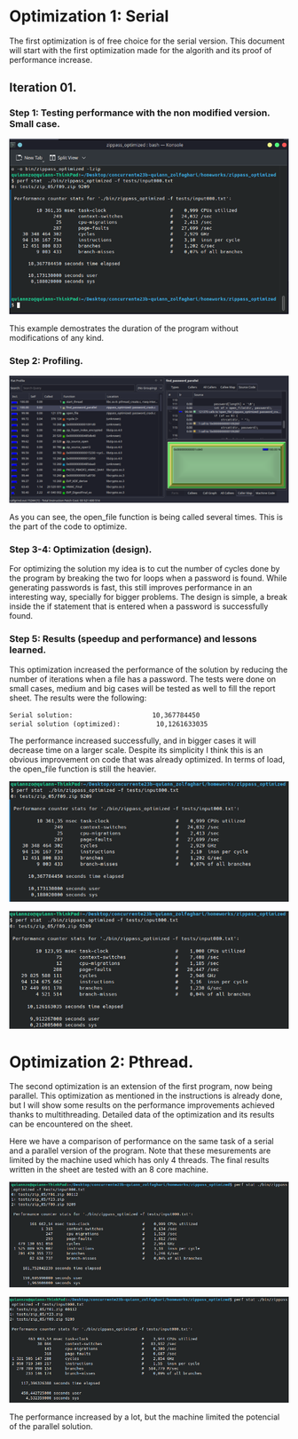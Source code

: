# Optimization 1: Serial

The first optimization is of free choice for the serial version. This document will start with the first optimization made for the algorith and its proof of performance increase.

## Iteration 01.

### Step 1: Testing performance with the non modified version. Small case.

![Alt text](perf_serial_01.png)

This example demostrates the duration of the program without modifications of any kind.

### Step 2: Profiling.

![Alt text](profiling_01-1.png)

As you can see, the open_file function is being called several times. This is the part of the code to optimize.

### Step 3-4: Optimization (design).

For optimizing the solution my idea is to cut the number of cycles done by the program by breaking the two for loops when a password is found. While generating passwords is fast, this still improves performance in an interesting way, specially for bigger problems. The design is simple, a break inside the if statement that is entered when a password is successfully found.

### Step 5: Results (speedup and performance) and lessons learned.

This optimization increased the performance of the solution by reducing the number of iterations when a file has a password. The tests were done on small cases, medium and big cases will be tested as well to fill the report sheet. The results were the following:

    Serial solution:                    10,367784450
    serial solution (optimized):         10,1261633035

The performance increased successfully, and in bigger cases it will decrease time on a larger scale. Despite its simplicity I think this is an obvious improvement on code that was already optimized. In terms of load, the open_file function is still the heavier.

![Alt text](perf_serial_01-2.png)

![Alt text](perf_serial_01_1.png)

# Optimization 2: Pthread.

The second optimization is an extension of the first program, now being parallel. This optimization as mentioned in the instructions is already done, but I will show some results on the performance improvements achieved thanks to multithreading. Detailed data of the optimization and its results can be encountered on the sheet.

Here we have a comparison of performance on the same task of a serial and a parallel version of the program. Note that these mesurements are limited by the machine used which has only 4 threads. The final results written in the sheet are tested with an 8 core machine.

![Alt text](pthread_01.png)

![Alt text](pthread_02.png)

The performance increased by a lot, but the machine limited the potencial of the parallel solution. 